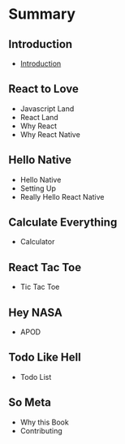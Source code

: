 # Summary

## Introduction

* [Introduction](README.md)

## React to Love

* Javascript Land
* React Land
* Why React
* Why React Native

## Hello Native

* Hello Native
* Setting Up
* Really Hello React Native

## Calculate Everything

* Calculator

## React Tac Toe

* Tic Tac Toe

## Hey NASA

* APOD

## Todo Like Hell

* Todo List

## So Meta

* Why this Book
* Contributing

